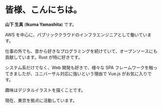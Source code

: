 <!-- markdownlint-disable MD026 -->

# 皆様、こんにちは。

**山下 生真** (**Ikuma Yamashita**) です。

AWS を中心に、パブリッククラウドのインフラエンジニアとして働いています。

仕事の外でも、昔から好きなプログラミングを続けていて、オープンソースにも貢献しています。Rust が特に好きです。

システム系だけでなく、Web 開発も好きで、様々な SPA フレームワークを触ってきましたが、ユニバーサル対応に強いという理由で Vue.js がお気に入りです。

趣味はデジタルイラストを描くことです。

現在、東京を拠点に活動しています。
